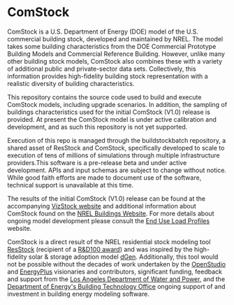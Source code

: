 # ComStock
ComStock is a U.S. Department of Energy (DOE) model of the U.S. commercial building stock, developed and maintained by
NREL. The model takes some building characteristics from the DOE Commercial Prototype Building Models and Commercial
Reference Building. However, unlike many other building stock models, ComStock also combines these with a variety of
additional public and private-sector data sets. Collectively, this information provides high-fidelity building stock
representation with a realistic diversity of building characteristics.

This repository contains the source code used to build and execute ComStock models, including upgrade scenarios. In
addition, the sampling of buildings characteristics used for the initial ComStock (V1.0) release is provided.  At present
the ComStock model is under active calibration and development, and as such this repository is not yet supported.

Execution of this repo is managed through the buildstockbatch repository, a shared asset of ResStock and ComStock,
specifically developed to scale to execution of tens of millions of simulations through multiple infrastructure
providers.This software is a pre-release beta and under active development. APIs and input schemas are subject to change
without notice. While good faith efforts are made to document use of the software, technical support is unavailable at this
time.

The results of the initial ComStock (V1.0) release can be found at the accompanying
[VizStock website](https://comstock.nrel.gov) and additional information about ComStock found on the
[NREL Buildings Website](https://www.nrel.gov/buildings/comstock.html). For more details about ongoing model development
please consult the [End Use Load Profiles](https://www.nrel.gov/buildings/end-use-load-profiles.html) website.

ComStock is a direct result of the NREL residential stock modeling tool
[ResStock](https://www.nrel.gov/buildings/resstock.html) (recipient of a 
[R&D100 award](https://www.rdworldonline.com/rd100/resstock-a-21st-century-tool-for-energy-efficiency-modeling-with-unparalleled-granularity/))
and was inspired by the high-fidelity solar & storage adoption model [dGen](https://www.nrel.gov/analysis/dgen/).
Additionally, this tool would not be possible without the decades of work undertaken by the
[OpenStudio](https://www.openstudio.net/) and [EnergyPlus](https://energyplus.net/) visionaries and contributors,
significant funding, feedback and support from the [Los Angeles Department of Water and Power](https://www.ladwp.com/),
and the [Department of Energy's Building Technology Office](https://www.energy.gov/eere/buildings/building-technologies-office)
ongoing support of and investment in building energy modeling software. 
